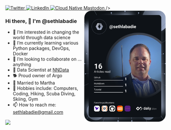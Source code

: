 <div align="left">
  <a href="https://twitter.com/sethlabadie">
    <img
      src="https://img.shields.io/twitter/follow/sethlabadie?label=Twitter&logo=twitter&style=flat-square&color=1da1f2&logoColor=ffffff"
      alt="Twitter"
    />
  </a>
  <a href="https://www.linkedin.com/in/sethlabadie">
    <img
      src="https://img.shields.io/static/v1?logo=linkedin&style=flat-square&color=0072b1&label=LinkedIn&message=%E2%98%86"
      alt="LinkedIn"
    />
  </a>
  <a rel="me" href="https://awscommunity.social/@sethlabadie">
    <img
      src="https://img.shields.io/mastodon/follow/109437637721057155?color=blueviolet&domain=https%3A%2F%2Fcloud-native.social&label=Mastodon&logo=mastodon&logoColor=white&style=flat-square"
      alt="Cloud Native Mastodon"
  </a>

  <a href="https://api.daily.dev/get?r=sethlabadie" target="_blank">
    <img
      width="256"
      align="right"
      src="https://github.com/sethlabadie/sethlabadie/blob/main/devcard.svg"
      alt="Seth Labadie's Dev Card"/></a>
    />
  </a>
</div>


### Hi there, 👋 I'm @sethlabadie
[//]: # (🚨 My blog: [Blog Name]parens https://sethlabadie.dev parens)
- 👀 I’m interested in changing the world through data science
- 🌱 I’m currently learning various Python packages, DevOps, Docker
- 💞️ I’m looking to collaborate on ... anything
- 🚀 Data Scientist at [NNData](https://www.nndata.com)
- 🐕 Proud owner of Argo
- 💍 Married to Martha
- 🙉 Hobbies include: Computers, Coding, Hiking, Scuba Diving, Skiing, Gym
- 📫 How to reach me: sethlabadie@gmail.com
<!--this is an in-line comment-->
[//]: # (This is a comment.)

<img align="center" src="https://github-readme-stats.vercel.app/api/?username=sethlabadie&theme=dracula" />


<!---
sethlabadie/sethlabadie is a ✨ special ✨ repository because its `README.md` (this file) appears on your GitHub profile.
You can click the Preview link to take a look at your changes.
--->

